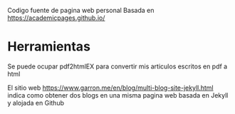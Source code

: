Codigo fuente de pagina web personal 
Basada en https://academicpages.github.io/

# Herramientas
Se puede ocupar pdf2htmlEX para convertir mis articulos escritos en pdf a html

El sitio web https://www.garron.me/en/blog/multi-blog-site-jekyll.html indica como obtener dos blogs en una misma pagina web basada en Jekyll y alojada en Github


